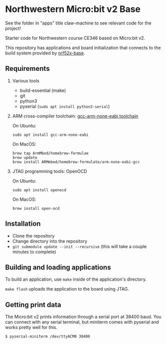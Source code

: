 # Northwestern Micro:bit v2 Base

See the folder in "apps" title claw-machine to see relevant code for the project!

Starter code for Northwestern course CE346 based on Micro:bit v2.

This repository has applications and board initialization that connects to the
build system provided by [nrf52x-base](https://github.com/lab11/nrf52x-base).


## Requirements
 
 1. Various tools
 
    * build-essential (make)
    * git
    * python3
    * pyserial (`sudo apt install python3-serial`)

 2. ARM cross-compiler toolchain: [gcc-arm-none-eabi toolchain](https://developer.arm.com/tools-and-software/open-source-software/developer-tools/gnu-toolchain/gnu-rm/downloads)

    On Ubuntu:

        sudo apt install gcc-arm-none-eabi

    On MacOS:

        brew tap ArmMbed/homebrew-formulae
        brew update
        brew install ARMmbed/homebrew-formulate/arm-none-eabi-gcc

 3. JTAG programming tools: OpenOCD

    On Ubuntu:

        sudo apt install openocd

    On MacOS:

        brew install open-ocd


## Installation

 * Clone the repository
 * Change directory into the repository
 * `git submodule update --init --recursive` (this will take a couple minutes to complete)


## Building and loading applications

To build an application, use `make` inside of the application's directory.

`make flash` uploads the application to the board using JTAG.


## Getting print data

The Micro:bit v2 prints information through a serial port at 38400 baud. You
can connect with any serial terminal, but miniterm comes with pyserial and
works pretty well for this.

```
$ pyserial-miniterm /dev/ttyACM0 38400
```

